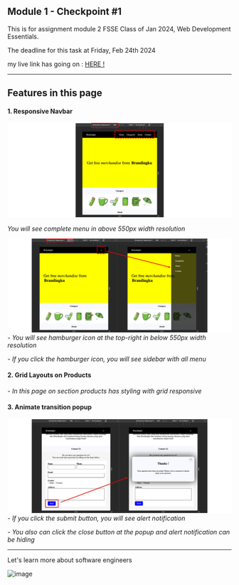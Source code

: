 ## Module 1 - Checkpoint #1

This is for assignment module 2 FSSE Class of Jan 2024, Web Development Essentials.

The deadline for this task at Friday, Feb 24th 2024

my live link has going on : [HERE !](https://brandingku.netlify.app/)

---

## Features in this page

#### 1. Responsive Navbar
![image](./assets/images/readme/responsive_navbar.png)

_You will see complete menu in above 550px width resolution_

![image](./assets/images/readme/sidebar.png)
_- You will see hamburger icon at the top-right in below 550px width resolution_

_- If you click the hamburger icon, you will see sidebar with all menu_

#### 2. Grid Layouts on Products
_- In this page on section products has styling with grid responsive_

#### 3. Animate transition popup
![image](./assets/images/readme/form_popup.png)
_- If you click the submit button, you will see alert notification_

_- You also can click the close button at the popup and alert notification can be hiding_

---

Let's learn more about software engineers

![image](https://static.vecteezy.com/system/resources/previews/000/180/260/non_2x/outstanding-set-of-software-engineers-vectors.jpg)


